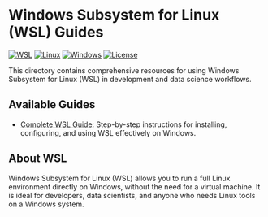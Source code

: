 # Windows Subsystem for Linux (WSL) Guides

[![WSL](https://img.shields.io/badge/WSL-008080?style=for-the-badge&logo=windows&logoColor=white)](https://docs.microsoft.com/en-us/windows/wsl/)
[![Linux](https://img.shields.io/badge/Linux-FCC624?style=for-the-badge&logo=linux&logoColor=black)](https://www.linux.org/)
[![Windows](https://img.shields.io/badge/Windows-0078D6?style=for-the-badge&logo=windows&logoColor=white)](https://www.microsoft.com/windows)
[![License](https://img.shields.io/badge/License-MIT-yellow.svg?style=for-the-badge)](../LICENSE)

This directory contains comprehensive resources for using Windows Subsystem for Linux (WSL) in development and data science workflows.

## Available Guides

- [Complete WSL Guide](./wsl-complete-guide.md): Step-by-step instructions for installing, configuring, and using WSL effectively on Windows.

## About WSL

Windows Subsystem for Linux (WSL) allows you to run a full Linux environment directly on Windows, without the need for a virtual machine. It is ideal for developers, data scientists, and anyone who needs Linux tools on a Windows system. 